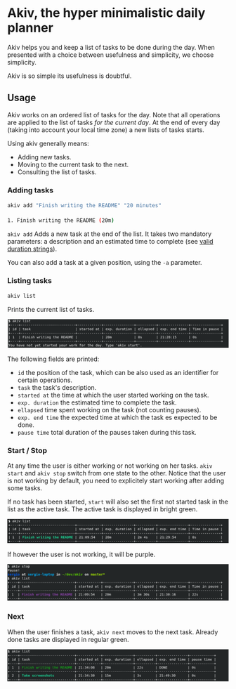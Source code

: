 # Akiv, the hyper minimalistic daily planner

Akiv helps you and keep a list of tasks to be done during the
day. When presented with a choice between usefulness and simplicity,
we choose simplicity.

Akiv is so simple its usefulness is doubtful.

## Usage

Akiv works on an ordered list of tasks for the day. Note that all
operations are applied to the list of tasks *for the current day*. At
the end of every day (taking into account your local time zone) a new
lists of tasks starts.

Using akiv generally means:

 - Adding new tasks.
 - Moving to the current task to the next.
 - Consulting the list of tasks.

### Adding tasks

```sh
akiv add "Finish writing the README" "20 minutes"

1. Finish writing the README (20m)
```

```akiv add``` Adds a new task at the end of the list. It takes two mandatory
parameters: a description and an estimated time to complete (see
[valid duration
strings](https://www.freedesktop.org/software/systemd/man/systemd.time.html#Parsing%20Time%20Spans)).


You can also add a task at a given position, using the ```-a``` parameter.

### Listing tasks

```sh
akiv list
```

Prints the current list of tasks.

![First list](https://raw.githubusercontent.com/sgarciac/akiv/master/screenshots/list-1.png)

The following fields are printed:

 * ```id``` the position of the task, which can be also used as an identifier for certain operations.
 * ```task``` the task's description.
 * ```started at``` the time at which the user started working on the task.
 * ```exp. duration``` the estimated time to complete the task.
 * ```ellapsed``` time spent working on the task (not counting pauses).
 * ```exp. end time``` the expected time at which the task es expected to be done.
 * ```pause time``` total duration of the pauses taken during this task.

### Start / Stop

At any time the user is either working or not working on her
tasks. ```akiv start``` and ```akiv stop``` switch from one state to
the other. Notice that the user is not working by default, you need to explicitely start working
after adding some tasks.

If no task has been started, ```start``` will also set the first not
started task in the list as the active task. The active task is displayed in bright green. 

![Active task](https://raw.githubusercontent.com/sgarciac/akiv/master/screenshots/list-2.png?raw=true)

If however the user is not working, it will be purple.

![Active task - not working](https://raw.githubusercontent.com/sgarciac/akiv/master/screenshots/list-3.png?raw=true)

### Next

When the user finishes a task, ```akiv next``` moves to the next
task. Already done tasks are displayed in regular green.

![Done tasks](https://raw.githubusercontent.com/sgarciac/akiv/master/screenshots/list-4.png?raw=true)






